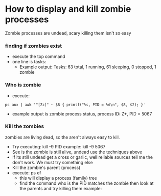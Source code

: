 # How to display and kill zombie processes

Zombie processes are undead, scary killing them isn't so easy

### finding if zombies exist
* execute the top command
* one line is tasks:
    * Example output: Tasks: 63 total, 1 running, 61 sleeping, 0 stopped, 1 zombie

### Who is zombie
* execute:
```
ps aux | awk '"[Zz]" ~ $8 { printf("%s, PID = %d\n", $8, $2); }'
```
* example output is zombie process status, process ID: Z+, PID = 5067

### Kill the zombies
zombies are living dead, so the aren't always easy to kill.

* Try executing: kill -9 PID
example: kill -9 5067
* See is the zombie is still alive, undead
use the techniques above
* If its still undead
get a cross or garlic, well reliable sources tell me the don't work. We must try something else
* Kill the zombie's parent (process)
* execute: ps ef
    * this will display a process (family) tree
    * find the command who is the PID matches the zombie then look at the parents and try killing them
example: